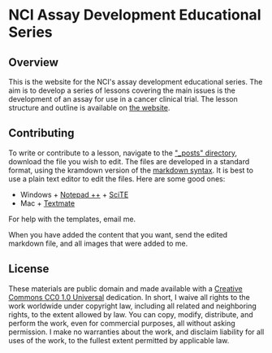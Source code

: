 # NCI Assay Development Educational Series

## Overview

This is the website for the NCI's assay development educational series. The aim is to develop a series of lessons covering the main issues is the development of an assay for use in a cancer clinical trial. The lesson structure and outline is available on [the website](https://sachsmc.github.io/assay-education). 

## Contributing

To write or contribute to a lesson, navigate to the ["_posts" directory](https://github.com/sachsmc/assay-education/tree/gh-pages/_posts), download the file you wish to edit. The files are developed in a standard format, using the kramdown version of the [markdown syntax](http://kramdown.gettalong.org/syntax.html). It is best to use a plain text editor to edit the files. Here are some good ones: 

- Windows
		+ [Notepad ++](http://notepad-plus-plus.org/)
		+ [SciTE](http://www.scintilla.org/SciTEDownload.html)
- Mac 
		+ [Textmate](https://macromates.com/)
		
		
For help with the templates, email me. 

When you have added the content that you want, send the edited markdown file, and all images that were added to me. 


## License

These materials are public domain and made available with a [Creative Commons CC0 1.0 Universal](http://creativecommons.org/publicdomain/zero/1.0/legalcode) dedication. In short, I waive all rights to the work worldwide under copyright law, including all related and neighboring rights, to the extent allowed by law. You can copy, modify, distribute, and perform the work, even for commercial purposes, all without asking permission. I make no warranties about the work, and disclaim liability for all uses of the work, to the fullest extent permitted by applicable law.